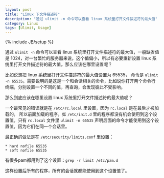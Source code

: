 ```yaml
---
layout: post
title: "Linux 下文件描述符"
description: "通过 ulimit -n 命令可以查看 linux 系统里打开文件描述符的最大值"
category: Linux
tags: [Ulimit, Usage]
---
```

{% include JB/setup %}

通过 `ulimit -n` 命令可以查看 linux 系统里打开文件描述符的最大值，一般缺省值是 1024，对一台繁忙的服务器来说，这个值偏小，所以有必要重新设置 linux 系统里打开文件描述符的最大值。那么应该在哪里设置呢？

比如说想把 linux 系统里打开文件描述符的最大值设置为 65535， 命令是 `ulimit -n 65535`。需要说明的是这是一个和会话相关的命令，比如说你打开两个命令行终端，分别设置一个不同的值，再查询，会发现彼此不受影响。

那么到底应该在哪里设置 linux 系统里打开文件描述符的最大值呢？<!-- more -->

一个最常见的错误就是在 `/etc/rc.local` 里设置，因为 `rc.local` 是在最后才被加载的， 所以前面加载的程序，如 `/etc/init.d` 里的程序都没有机会使用到这个设置值，只有 `rc.local` 文件里 `ulimit -n 65535` 声明后面的命令才能使用到这个设置值，因为它们在同一个会话里。

最正确的做法是在 `/etc/security/limits.conf` 里设置：

    * hard nofile 65535
    * soft nofile 65535

有很多pam都用到了这个设置：`grep -r limit /etc/pam.d`

这样设置后所有的程序，所有的会话就都能使用到这个设置值了。
